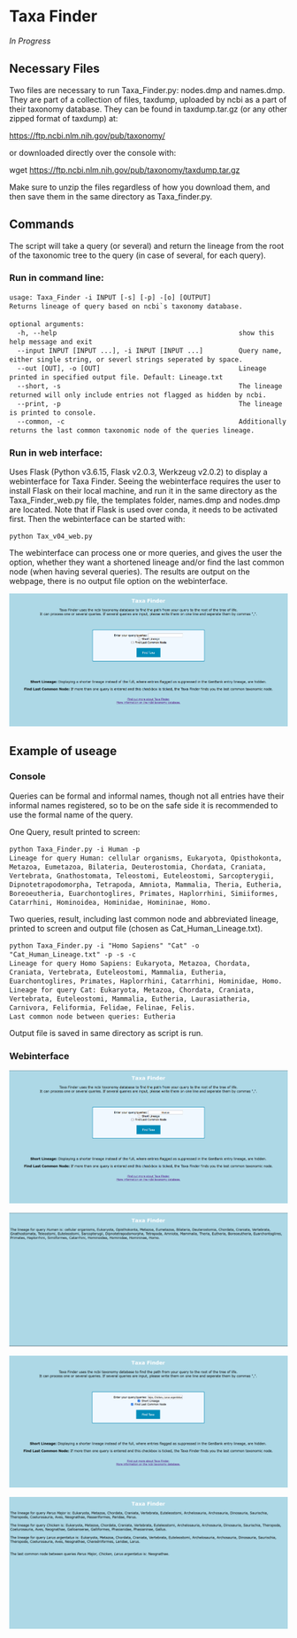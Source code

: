 # Taxa Finder

*In Progress*

## Necessary Files

<p>Two files are necessary to run Taxa_Finder.py: nodes.dmp and names.dmp. They are part of a collection of files, taxdump, uploaded by ncbi as a part of their taxonomy database.
They can be found in taxdump.tar.gz (or any other zipped format of taxdump) at:<p>

https://ftp.ncbi.nlm.nih.gov/pub/taxonomy/

or downloaded directly over the console with:

wget https://ftp.ncbi.nlm.nih.gov/pub/taxonomy/taxdump.tar.gz 

Make sure to unzip the files regardless of how you download them, and then save them in the same directory as Taxa_finder.py.


## Commands

<p> The script will take a query (or several) and return the lineage from the root of the taxonomic tree to the query (in case of several, for each query). 
  
### Run in command line:
  
```
usage: Taxa_Finder -i INPUT [-s] [-p] -[o] [OUTPUT]
Returns lineage of query based on ncbi`s taxonomy database.

optional arguments:
  -h, --help                                              show this help message and exit
  --input INPUT [INPUT ...], -i INPUT [INPUT ...]         Query name, either single string, or severl strings seperated by space.
  --out [OUT], -o [OUT]                                   Lineage printed in specified output file. Default: Lineage.txt
  --short, -s                                             The lineage returned will only include entries not flagged as hidden by ncbi.
  --print, -p                                             The lineage is printed to console.
  --common, -c                                            Additionally returns the last common taxonomic node of the queries lineage. 
```

### Run in web interface:
Uses Flask (Python v3.6.15, Flask v2.0.3, Werkzeug v2.0.2) to display a webinterface for Taxa Finder.
Seeing the webinterface requires the user to install Flask on their local machine, and run it in the same directory as the Taxa_Finder_web.py file, the templates folder, names.dmp and nodes.dmp are located. Note that if Flask is used over conda, it needs to be activated first. Then the webinterface can be started with:

```shell
python Tax_v04_web.py
```
The webinterface can process one or more queries, and gives the user the option, whether they want a shortened lineage and/or find the last common node (when having several queries). The results are output on the webpage, there is no output file option on the webinterface.

![](Screenshots/Start_Page.png)


## Example of useage
  
### Console
<p>Queries can be formal and informal names, though not all entries have their informal names registered, so to be on the safe side it is recommended to use the formal name of the query.</p>

<p> One Query, result printed to screen: </p>  

```shell
python Taxa_Finder.py -i Human -p                                
Lineage for query Human: cellular organisms, Eukaryota, Opisthokonta, Metazoa, Eumetazoa, Bilateria, Deuterostomia, Chordata, Craniata, Vertebrata, Gnathostomata, Teleostomi, Euteleostomi, Sarcopterygii, Dipnotetrapodomorpha, Tetrapoda, Amniota, Mammalia, Theria, Eutheria, Boreoeutheria, Euarchontoglires, Primates, Haplorrhini, Simiiformes, Catarrhini, Hominoidea, Hominidae, Homininae, Homo.   
```

<p> Two queries, result, including last common node and abbreviated lineage, printed to screen and output file (chosen as Cat_Human_Lineage.txt).

```shell
python Taxa_Finder.py -i "Homo Sapiens" "Cat" -o "Cat_Human_Lineage.txt" -p -s -c                                                                                                        
Lineage for query Homo Sapiens: Eukaryota, Metazoa, Chordata, Craniata, Vertebrata, Euteleostomi, Mammalia, Eutheria, Euarchontoglires, Primates, Haplorrhini, Catarrhini, Hominidae, Homo.                                                                                                                                                                             
Lineage for query Cat: Eukaryota, Metazoa, Chordata, Craniata, Vertebrata, Euteleostomi, Mammalia, Eutheria, Laurasiatheria, Carnivora, Feliformia, Felidae, Felinae, Felis.                                                                                                                                                                                            
Last common node between queries: Eutheria
```
Output file is saved in same directory as script is run. 
  
### Webinterface
![](Screenshots/Start_Page_Human.png)
 
![](Screenshots/Result_Page_Human.png)
  
![](Screenshots/Start_Page_Chicken_GreatTit_Seagull.png)
  
![](Screenshots/Result_Page_Chicken_GreatTit_Seagull.png)
